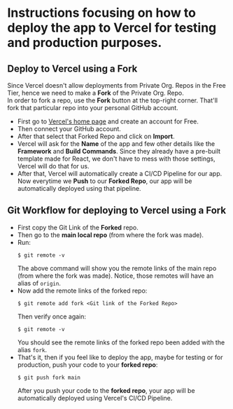 # Instructions focusing on how to deploy the app to Vercel for testing and production purposes.

## Deploy to Vercel using a Fork
Since Vercel doesn't allow deployments from Private Org. Repos in the Free Tier, hence we need to make a **Fork** of the Private Org. Repo.  
In order to fork a repo, use the **Fork** button at the top-right corner. That'll fork that particular repo into your personal GitHub account.    

- First go to [Vercel's home page](https://vercel.com/) and create an account for Free.
- Then connect your GitHub account.
- After that select that Forked Repo and click on **Import**.
- Vercel will ask for the **Name** of the app and few other details like the **Framework** and **Build Commands**. Since they already have a pre-built template made for React, we don't have to mess with those settings, Vercel will do that for us.
- After that, Vercel will automatically create a CI/CD Pipeline for our app. Now everytime we **Push** to our **Forked Repo**, our app will be automatically deployed using that pipeline.

## Git Workflow for deploying to Vercel using a Fork
- First copy the Git Link of the **Forked** repo.
- Then go to the **main local repo** (from where the fork was made).
- Run:
    ```shell
    $ git remote -v
    ```
    The above command will show you the remote links of the main repo (from where the fork was made). Notice, those remotes will have an alias of `origin`.
- Now add the remote links of the forked repo:
    ```shell
    $ git remote add fork <Git link of the Forked Repo>
    ```
    Then verify once again:
    ```shell
    $ git remote -v
    ```
    You should see the remote links of the forked repo been added with the alias `fork`.
- That's it, then if you feel like to deploy the app, maybe for testing or for production, push your code to your **forked repo**:
    ```shell
    $ git push fork main
    ```
    After you push your code to the **forked repo**, your app will be automatically deployed using Vercel's CI/CD Pipeline.